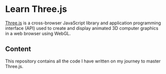 # Learn Three.js

[Three.js](https://threejs.org/) is a cross-browser JavaScript library and application programming interface (API) used to create and display animated 3D computer graphics in a web browser using WebGL.

## Content

This repository contains all the code I have written on my journey to master Three.js.
